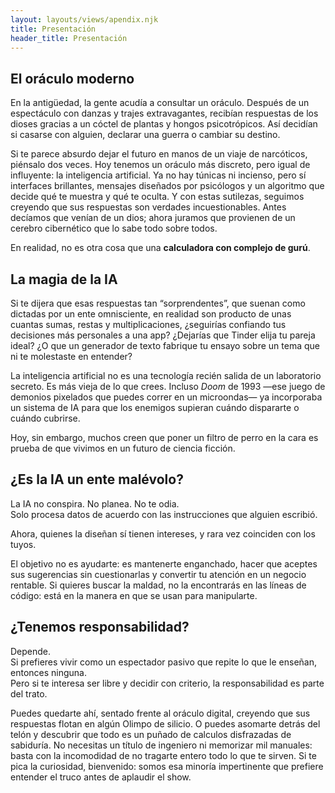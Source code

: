 ```yaml
---
layout: layouts/views/apendix.njk
title: Presentación
header_title: Presentación
---
```


## El oráculo moderno

En la antigüedad, la gente acudía a consultar un oráculo. Después de un espectáculo con danzas y trajes extravagantes, recibían respuestas de los dioses gracias a un cóctel de plantas y hongos psicotrópicos. Así decidían si casarse con alguien, declarar una guerra o cambiar su destino.

Si te parece absurdo dejar el futuro en manos de un viaje de narcóticos, piénsalo dos veces. Hoy tenemos un oráculo más discreto, pero igual de influyente: la inteligencia artificial.
Ya no hay túnicas ni incienso, pero sí interfaces brillantes, mensajes diseñados por psicólogos y un algoritmo que decide qué te muestra y qué te oculta. Y con estas sutilezas, seguimos creyendo que sus respuestas son verdades incuestionables.
Antes decíamos que venían de un dios; ahora juramos que provienen de un cerebro cibernético que lo sabe todo sobre todos.

En realidad, no es otra cosa que una **calculadora con complejo de gurú**.

## La magia de la IA

Si te dijera que esas respuestas tan “sorprendentes”, que suenan como dictadas por un ente omnisciente, en realidad son producto de unas cuantas sumas, restas y multiplicaciones, ¿seguirías confiando tus decisiones más personales a una app?
¿Dejarías que Tinder elija tu pareja ideal? ¿O que un generador de texto fabrique tu ensayo sobre un tema que ni te molestaste en entender?

La inteligencia artificial no es una tecnología recién salida de un laboratorio secreto. Es más vieja de lo que crees.
Incluso *Doom* de 1993 —ese juego de demonios pixelados que puedes correr en un microondas— ya incorporaba un sistema de IA para que los enemigos supieran cuándo dispararte o cuándo cubrirse.

Hoy, sin embargo, muchos creen que poner un filtro de perro en la cara es prueba de que vivimos en un futuro de ciencia ficción.

## ¿Es la IA un ente malévolo?

La IA no conspira. No planea. No te odia.  
Solo procesa datos de acuerdo con las instrucciones que alguien escribió.

Ahora, quienes la diseñan sí tienen intereses, y rara vez coinciden con los tuyos.

El objetivo no es ayudarte: es mantenerte enganchado, hacer que aceptes sus sugerencias sin cuestionarlas y convertir tu atención en un negocio rentable.
Si quieres buscar la maldad, no la encontrarás en las líneas de código: está en la manera en que se usan para manipularte.

## ¿Tenemos responsabilidad?

Depende.  
Si prefieres vivir como un espectador pasivo que repite lo que le enseñan, entonces ninguna.  
Pero si te interesa ser libre y decidir con criterio, la responsabilidad es parte del trato.

Puedes quedarte ahí, sentado frente al oráculo digital, creyendo que sus respuestas flotan en algún Olimpo de silicio. O puedes asomarte detrás del telón y descubrir que todo es un puñado de calculos disfrazadas de sabiduría. No necesitas un título de ingeniero ni memorizar mil manuales: basta con la incomodidad de no tragarte entero todo lo que te sirven. Si te pica la curiosidad, bienvenido: somos esa minoría impertinente que prefiere entender el truco antes de aplaudir el show.
